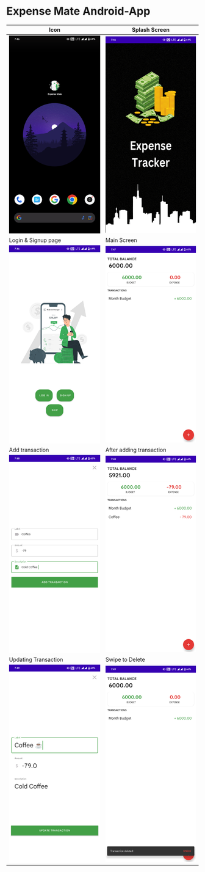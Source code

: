 # Expense Mate Android-App

| Icon    | Splash Screen |
| -------- | ------- |
|![](readme-img/1.png)|![](readme-img/2.png)|
| Login & Signup page  | Main Screen |
|![](readme-img/3.png)|![](./readme-img/4.png)|
| Add transaction    | After adding transaction |
|![](readme-img/5.png)|![](readme-img/6.png)|
| Updating Transaction    | Swipe to Delete |
|![](readme-img/7.png)|![](readme-img/8.png)|